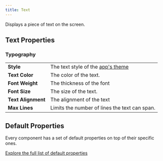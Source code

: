 ```yaml
---
title: Text
---
```


Displays a piece of text on the screen.

## Text Properties

### Typography

|                    |                                                             |
|--------------------|-------------------------------------------------------------|
| **Style**          | The text style of the [app's theme](/building/theming) |
| **Text Color**     | The color of the text.                                      |
| **Font Weight**    | The thickness of the font                                   |
| **Font Size**      | The size of the text.                                       |
| **Text Alignment** | The alignment of the text                                   |
| **Max Lines**      | Limits the number of lines the text can span.               |

## Default Properties

Every component has a set of default properties on top of their specific ones.

[Explore the full list of default properties](/components/index)